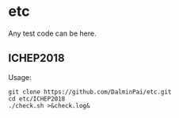 # etc
Any test code can be here.

## ICHEP2018
Usage:

	git clone https://github.com/DalminPai/etc.git
	cd etc/ICHEP2018
	./check.sh >&check.log&

